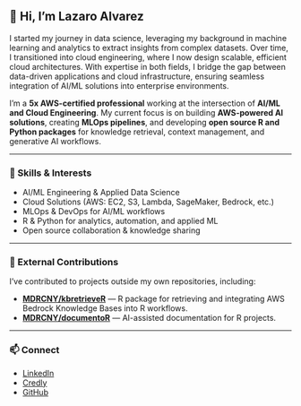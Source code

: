 ## 👋 Hi, I’m Lazaro Alvarez  

I started my journey in data science, leveraging my background in machine learning and analytics to extract insights from complex datasets. Over time, I transitioned into cloud engineering, where I now design scalable, efficient cloud architectures. With expertise in both fields, I bridge the gap between data-driven applications and cloud infrastructure, ensuring seamless integration of AI/ML solutions into enterprise environments.  

I’m a **5x AWS-certified professional** working at the intersection of **AI/ML and Cloud Engineering**. My current focus is on building **AWS-powered AI solutions**, creating **MLOps pipelines**, and developing **open source R and Python packages** for knowledge retrieval, context management, and generative AI workflows.  

---

### 🔧 Skills & Interests  

- AI/ML Engineering & Applied Data Science  
- Cloud Solutions (AWS: EC2, S3, Lambda, SageMaker, Bedrock, etc.)  
- MLOps & DevOps for AI/ML workflows  
- R & Python for analytics, automation, and applied ML  
- Open source collaboration & knowledge sharing  

---

### 🤝 External Contributions  

I’ve contributed to projects outside my own repositories, including:  

- [**MDRCNY/kbretrieveR**](https://github.com/MDRCNY/kbretrieveR) — R package for retrieving and integrating AWS Bedrock Knowledge Bases into R workflows.  
- [**MDRCNY/documentoR**](https://github.com/MDRCNY/documentoR) — AI-assisted documentation for R projects. 
---

### 📫 Connect  

- [LinkedIn](https://www.linkedin.com/in/lazaro-alvarez-552078145/)
- [Credly](https://www.credly.com/users/lazaro-alvarez.34d5e9d4/badges#credly)
- [GitHub](https://github.com/lazasaurus-ai)  
